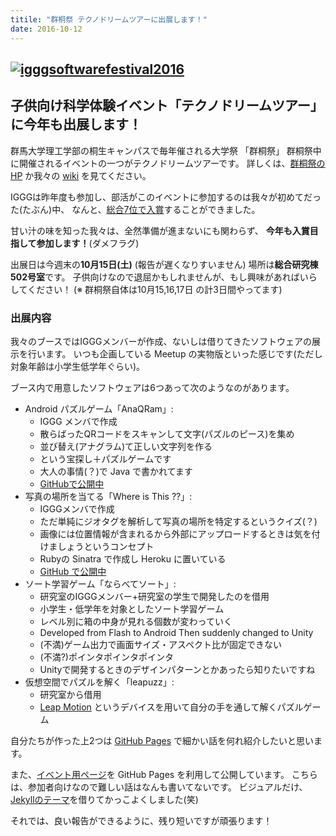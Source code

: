 ```yaml
---
titile: "群桐祭 テクノドリームツアーに出展します！"
date: 2016-10-12
---
```


## [![igggsoftwarefestival2016](//www.iggg.org/wp-content/uploads/2016/10/IGGGSoftwareFestival2016.png)](//www.iggg.org/wp-content/uploads/2016/10/IGGGSoftwareFestival2016.png)

## 子供向け科学体験イベント「テクノドリームツアー」に今年も出展します！

群馬大学理工学部の桐生キャンパスで毎年催される大学祭 「群桐祭」
群桐祭中に開催されるイベントの一つがテクノドリームツアーです。
詳しくは、[群桐祭のHP](http://guntohfes.com/) か我々の [wiki](//www.iggg.org/wiki/?%E7%BE%A4%E6%A1%90%E7%A5%AD%202016) を見てください。

IGGGは昨年度も参加し、部活がこのイベントに参加するのは我々が初めてだった(たぶん)中、
なんと、[総合7位で入賞](//www.iggg.org/news/result_of_guntohfes_2015/)することができました。

甘い汁の味を知った我々は、全然準備が進まないにも関わらず、
**今年も入賞目指して参加します！**(ダメフラグ)

出展日は今週末の**10月15日(土)** (報告が遅くなりすいません)
場所は**総合研究棟502号室**です。
子供向けなので退屈かもしれませんが、もし興味があればいらしてください！
(※ 群桐祭自体は10月15,16,17日 の計3日間やってます)

### 出展内容

我々のブースではIGGGメンバーが作成、ないしは借りてきたソフトウェアの展示を行います。
いつも企画している Meetup の実物版といった感じです(ただし対象年齢は小学生低学年ぐらい)。

ブース内で用意したソフトウェアは6つあって次のようなのがあります。

* Android パズルゲーム「AnaQRam」:
    * IGGG メンバで作成
    * 散らばったQRコードをスキャンして文字(パズルのピース)を集め
    * 並び替え(アナグラム)て正しい文字列を作る
    * という宝探し＋パズルゲームです
    * 大人の事情(？)で Java で書かれてます
    * [GitHubで公開中](https://github.com/matsubara0507/AnaQRam)
* 写真の場所を当てる「Where is This ??」:
    * IGGGメンバで作成
    * ただ単純にジオタグを解析して写真の場所を特定するというクイズ(？)
    * 画像には位置情報が含まれるから外部にアップロードするときは気を付けましょうというコンセプト
    * Rubyの Sinatra で作成し Heroku に置いている
    * [GitHub で公開中](https://github.com/atpons/exifchan)
* ソート学習ゲーム「ならべてソート」:
    * 研究室のIGGGメンバー+研究室の学生で開発したのを借用
    * 小学生・低学年を対象としたソート学習ゲーム
    * レベル別に箱の中身が見れる個数が変わっていく
    * Developed from Flash to Android Then suddenly changed to Unity
    * (不満)ゲーム出力で画面サイズ・アスペクト比が固定できない
    * (不満?)ポインタポインタポインタ
    * Unityで開発するときのデザインパターンとかあったら知りたいですね
* 仮想空間でパズルを解く「leapuzz」:
    * 研究室から借用
    * [Leap Motion](https://www.leapmotion.com/?lang=jp) というデバイスを用いて自分の手を通して解くパズルゲーム

自分たちが作った上2つは [GitHub Pages](http://iggg.github.io/) で細かい話を何れ紹介したいと思います。

また、[イベント用ページ](https://iggg.github.io/guntoh-fes/)を GitHub Pages を利用して公開しています。
こちらは、参加者向けなので難しい話はなんも書いてないです。
ビジュアルだけ、[Jekyllのテーマ](https://github.com/volny/creative-theme-jekyll)を借りてかっこよくしました(笑)

それでは、良い報告ができるように、残り短いですが頑張ります！